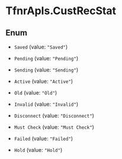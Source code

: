 # TfnrApIs.CustRecStat

## Enum


* `Saved` (value: `"Saved"`)

* `Pending` (value: `"Pending"`)

* `Sending` (value: `"Sending"`)

* `Active` (value: `"Active"`)

* `Old` (value: `"Old"`)

* `Invalid` (value: `"Invalid"`)

* `Disconnect` (value: `"Disconnect"`)

* `Must Check` (value: `"Must Check"`)

* `Failed` (value: `"Failed"`)

* `Hold` (value: `"Hold"`)


